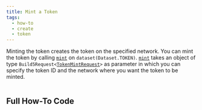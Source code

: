 ```yaml
---
title: Mint a Token
tags:
  - how-to
  - create
  - token
---
```


Minting the token creates the token on the specified network. You can mint the token by calling [`mint`](../../reference-api/classes/TokenDataset#mint) on `dataset(Dataset.TOKEN)`. [`mint`](../../reference-api/classes/TokenDataset#mint) takes an object of type `Build5Request<`[`TokenMintRequest`](../../reference-api/interfaces/TokenMintRequest.md)`>` as parameter in which you can specify the token ID and the network where you want the token to be minted.

```tsx file=../../../../packages/sdk/examples/token/https/mint.ts#L17-L31
```

## Full How-To Code

```tsx file=../../../../packages/sdk/examples/token/https/mint.ts
```
